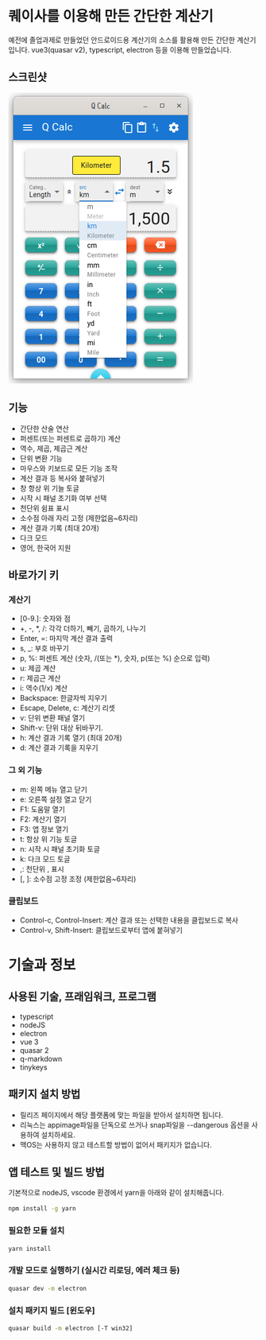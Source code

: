 # 퀘이사를 이용해 만든 간단한 계산기

예전에 졸업과제로 만들었던 안드로이드용 계산기의 소스를 활용해 만든 간단한 계산기 입니다. vue3(quasar v2), typescript, electron 등을 이용해 만들었습니다.

## 스크린샷

![Screenshot](https://github.com/from104/qcalc/raw/main/assets/screenshot_v0.6.1.png)

## 기능

- 간단한 산술 연산
- 퍼센트(또는 퍼센트로 곱하기) 계산
- 역수, 제곱, 제곱근 계산
- 단위 변환 기능
- 마우스와 키보드로 모든 기능 조작
- 계산 결과 등 복사와 붙혀넣기
- 창 항상 위 기늘 토글
- 시작 시 패널 초기화 여부 선택
- 천단위 쉼표 표시
- 소수점 아래 자리 고정 (제한없음~6자리)
- 계산 결과 기록 (최대 20개)
- 다크 모드
- 영어, 한국어 지원

## 바로가기 키

### 계산기

- [0-9\.]: 숫자와 점
- +, -, \*, /: 각각 더하기, 빼기, 곱하기, 나누기
- Enter, =: 마지막 계산 결과 출력
- s, \_: 부호 바꾸기
- p, %: 퍼센트 계산 (숫자, /(또는 \*), 숫자, p(또는 %) 순으로 입력)
- u: 제곱 계산
- r: 제곱근 계산
- i: 역수(1/x) 계산
- Backspace: 한글자씩 지우기
- Escape, Delete, c: 계산기 리셋
- v: 단위 변환 패널 열기
- Shift-v: 단위 대상 뒤바꾸기.
- h: 계산 결과 기록 열기 (최대 20개)
- d: 계산 결과 기록을 지우기

### 그 외 기능

- m: 왼쪽 메뉴 열고 닫기
- e: 오른쪽 설정 열고 닫기
- F1: 도움말 열기
- F2: 계산기 열기
- F3: 앱 정보 열기
- t: 항상 위 기능 토글
- n: 시작 시 패널 초기화 토글
- k: 다크 모드 토글
- ,: 천단위 , 표시
- [, ]: 소수점 고정 조정 (제한없음~6자리)

### 클립보드

- Control-c, Control-Insert: 계산 결과 또는 선택한 내용을 클립보드로 복사
- Control-v, Shift-Insert: 클립보드로부터 앱에 붙혀넣기

# 기술과 정보

## 사용된 기술, 프래임워크, 프로그램

- typescript
- nodeJS
- electron
- vue 3
- quasar 2
- q-markdown
- tinykeys

## 패키지 설치 방법

- 릴리즈 페이지에서 해당 플랫폼에 맞는 파일을 받아서 설치하면 됩니다.
- 리눅스는 appimage파일을 단독으로 쓰거나 snap파일을 --dangerous 옵션을 사용하여 설치하세요.
- 맥OS는 사용하지 않고 테스트할 방법이 없어서 패키지가 없습니다.

## 앱 테스트 및 빌드 방법

기본적으로 nodeJS, vscode 환경에서 yarn을 아래와 같이 설치해줍니다.

```bash
npm install -g yarn
```

### 필요한 모듈 설치

```bash
yarn install
```

### 개발 모드로 실행하기 (실시간 리로딩, 에러 체크 등)

```bash
quasar dev -m electron
```

### 설치 패키지 빌드 [윈도우]

```bash
quasar build -m electron [-T win32]
```
